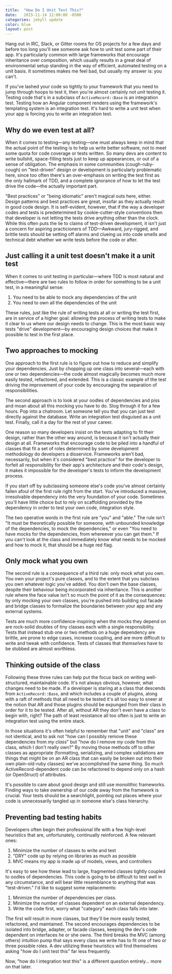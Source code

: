 ```yaml
---
title:  "How Do I Unit Test This?"
date:   2015-11-14 12:00:00 -0500
categories: jekyll update
color: blue
layout: post
---
```


Hang out in IRC, Slack, or Gitter rooms for OS projects for a few days and before too long you'll see someone ask how to unit test some part of their app. It's particularly common with large frameworks that encourage inheritance over composition, which usually results in a great deal of environmental setup standing in the way of efficient, automated testing on a unit basis. It sometimes makes me feel bad, but usually my answer is: you can't.

If you've lashed your code so tightly to your framework that you need to jump through hoops to test it, then you're almost certainly not *unit* testing it. Testing code that's in a subclass of `ActiveRecord::Base` is an integration test. Testing how an Angular component renders using the framework's templating system is an integration test. It's hard to write a unit test when your app is forcing you to write an integration test.

## Why do we even test at all?

When it comes to testing—any testing—one must always keep in mind that the actual point of the testing is to help us write better software, not to meet some quota for code coverage or tests written. So many devs are content to write bullshit, space-filling tests just to keep up appearances, or out of a sense of obligation. The emphasis in some communities (cough-ruby-cough) on "test-driven" design or development is particularly problematic here, since too often there's an over-emphasis on writing the test first as the only hallmark of TDD, and a complete ignorance of how to let the test drive the code—the actually important part.

"Best practices" or "being idiomatic" aren't magical outs here, either. Design patterns and best practices are great, insofar as they actually result in good code design. It is self-evident, however, that if the way a developer codes and tests is predetermined by cookie-cutter-style conventions then that developer is not letting the tests drive anything other than the clock. While this often puts the lie to claims of test-driven development, it isn't just a concern for aspiring practicioners of TDD—Awkward, jury-rigged, and brittle tests should be setting off alarms and clueing us into code smells and technical debt whether we write tests before the code or after.

## Just calling it a unit test doesn't make it a unit test

When it comes to unit testing in particular—where TDD is most natural and effective—there are two rules to follow in order for something to be a unit test, in a meaningful sense:

1.  You need to be able to mock any dependencies of the unit
2.  You need to own all the dependencies of the unit

These rules, just like the rule of writing tests at all or writing the test first, are in service of a higher goal: allowing the process of writing tests to make it clear to us where our design needs to change. This is the most basic way tests "drive" development—by encouraging design choices that make it possible to test in the first place.

## Two approaches to mocking

One approach to the first rule is to figure out how to reduce and simplify your dependencies. Just by chopping up one class into several—each with one or two dependencies—the code almost magically becomes much more easily tested, refactored, and extended. This is a classic example of the test driving the improvement of your code by encouraging the separation of responsibilities.

The second approach is to look at your oodles of dependencies and piss and moan about all this mocking you have to do. Slog through it for a few hours. Pop into a chatroom. Let someone tell you that you can just test directly against the database. Write an integration test disguised as a unit test. Finally, call it a day for the rest of your career.

One reason so many developers insist on the tests adapting to fit their design, rather than the other way around, is because it isn't actually their design at all. Frameworks that encourage code to be piled into a handful of classes that fit a set of roles determined by some development methodology do developers a disservice. Frameworks aren't bad, necessarily, but when it's considered "best practice" for the developer to forfeit all responsibility for their app's architecture and their code's design, it makes it impossible for the developer's tests to inform the development process.

If you start off by subclassing someone else's code you've almost certainly fallen afoul of the first rule right from the start. You've introduced a massive, irresolvable dependency into the very foundation of your code. Sometimes you'll have little choice but to rely on scaffolding provided by the dependency in order to test your own code, integration style.

The two operative words in the first rule are "you" and "able." The rule isn't "It must be theoretically possible for someone, with unbounded knowledge of the dependencies, to mock the dependencies," or even "You need to have mocks for the dependencies, from whereever you can get them." If you can't look at the class and immediately know what needs to be mocked and how to mock it, that should be a huge red flag.

## Only mock what you own

The second rule is a consequence of a third rule: only mock what you own. You own your project's pure classes, and to the extent that you subclass you own whatever logic you've added. You don't own the base classes, despite their behaviour being incorporated via inheritance. This is another rule where the face value isn't so much the point of it as the consequences: by only mocking your own classes, you're pushed into building out facade and bridge classes to formalize the boundaries between your app and any external systems.

Tests are much more confidence-inspiring when the mocks they depend on are rock-solid doubles of tiny classes each with a single responsibility. Tests that instead stub one or two methods on a huge dependency are brittle, are prone to edge cases, increase coupling, and are more difficult to write and tweak with confidence. Tests of classes that *themselves* have to be stubbed are almost worthless.

## Thinking outside of the class

Following these three rules can help put the focus back on writing well-structured, maintainable code. It's not always obvious, however, what changes need to be made. If a developer is staring at a class that descends from `ActiveRecord::Base`, and which includes a couple of plugins, along with a raft of methods that all need to be tested it's all too easy to sneer at the notion that AR and those plugins should be expunged from their class in order for it to be tested. After all, without AR they don't even have a class to begin with, right? The path of least resistance all too often is just to write an integration test using the entire stack.

In those situations it's often helpful to remember that "unit" and "class" are not identical, and to ask not "how can I possibly remove these dependencies from *my class*" but "how do I remove *my code* from this class, which I don't really own?" By moving those methods off to other classes as appropriate (formatting, serializing, and complex validations are things that might be on an AR class that can easily be broken out into their own plain-old-ruby classes) we've accomplished the same thing. So much ActiveRecord-dependent code can be refactored to depend only on a hash (or OpenStruct) of attributes.

It's possible to care about good design and still use monolithic frameworks. Finding ways to take ownership of our code away from the framework is crucial. Your tests should be a searchlight, pointing out places where your code is unnecessarily tangled up in someone else's class hierarchy.

## Preventing bad testing habits

Developers often begin their professional life with a few high-level heuristics that are, unfortunately, continually reinforced. A few relevant ones:

1.  Minimize the number of classes to write and test
2.  "DRY" code up by relying on libraries as much as possible
3.  MVC means my app is made up of models, views, and controllers

It's easy to see how these lead to large, fragmented classes tightly coupled to oodles of dependencies. This code is going to be difficult to test well in any circumstance, and will bear little resemblance to anything that was "test-driven." I'd like to suggest some replacements:

1.  Minimize the number of dependencies per class.
2.  Minimize the number of classes dependent on an external dependency.
3.  Write the code first, worry what "category" each class falls into later.

The first will result in more classes, but they'll be more easily tested, refactored, and maintained. The second encourages dependencies to be isolated into bridge, adapter, or facade classes, keeping the dev's code dependent on interfaces he or she owns. The third breaks the MVC (among others) intuition pump that says every class we write has to fit one of two or three possible roles. A dev utilizing these heuristics will find themselves asking "how do I unit test this" far less frequently.

Now, "how do I integration test this" is a different question entirely... more on that later.

